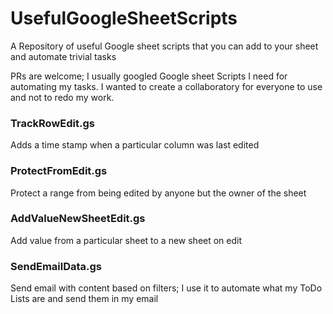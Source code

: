 # UsefulGoogleSheetScripts
A Repository of useful Google sheet scripts that you can add to your sheet and automate trivial tasks

PRs are welcome; I usually googled Google sheet Scripts I need for automating my tasks. I wanted to create a collaboratory for everyone to use and not to redo my work.

### TrackRowEdit.gs
Adds a time stamp when a particular column was last edited


### ProtectFromEdit.gs
Protect a range from being edited by anyone but the owner of the sheet

### AddValueNewSheetEdit.gs
Add value from a particular sheet to a new sheet on edit


### SendEmailData.gs
Send email with content based on filters; I use it to automate what my ToDo Lists are and send them in my email
